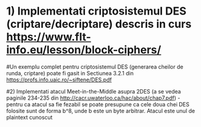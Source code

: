 # 1) Implementati criptosistemul DES (criptare/decriptare) descris in curs https://www.flt-info.eu/lesson/block-ciphers/ 

#Un exemplu complet pentru criptosistemul DES (generarea cheilor de runda,
criptare) poate fi gasit in Sectiunea 3.2.1 din https://profs.info.uaic.ro/~siftene/DES.pdf  



#2) Implementati atacul Meet-in-the-Middle asupra 2DES (a se vedea paginile
234-235 din http://cacr.uwaterloo.ca/hac/about/chap7.pdf) - pentru ca atacul sa fie fezabil se poate
presupune ca cele doua chei DES folosite sunt de forma b^8, unde b este un byte
arbitrar. Atacul este unul de plaintext cunoscut 